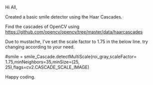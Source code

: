 Hi All,

Created a basic smile detector using the Haar Cascades.

Find the cascades of OpenCV using https://github.com/opencv/opencv/tree/master/data/haarcascades 

Due to mustache, I've set the scale factor to 1.75 in the below line. try changing according to your need.

#smile = smile_Cascade.detectMultiScale(roi_gray,scaleFactor= 1.75,minNeighbors=35,minSize=(25, 25),flags=cv2.CASCADE_SCALE_IMAGE)

Happy coding.

